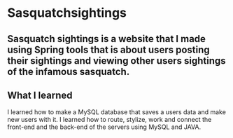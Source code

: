 # Sasquatchsightings
<h2>Sasquatch sightings is a website that I made using Spring tools that is about users posting their sightings and viewing other users 
sightings of the infamous sasquatch.</h2>
<h2>What I learned</h2>
<p>I learned how to make a MySQL database that saves a users data and make new users with it. I learned how to route, stylize, work and connect 
the front-end and the back-end of the servers using MySQL and JAVA. </p>
